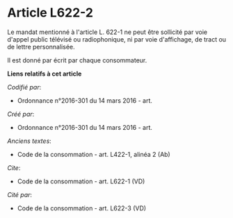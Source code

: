 # Article L622-2

Le mandat mentionné à l'article L. 622-1 ne peut être sollicité par voie d'appel public télévisé ou radiophonique, ni par
voie d'affichage, de tract ou de lettre personnalisée. 

Il est donné par écrit par chaque consommateur.

**Liens relatifs à cet article**

_Codifié par_:

  - Ordonnance n°2016-301 du 14 mars 2016 - art.

_Créé par_:

  - Ordonnance n°2016-301 du 14 mars 2016 - art.

_Anciens textes_:

  - Code de la consommation - art. L422-1, alinéa 2 (Ab)

_Cite_:

  - Code de la consommation - art. L622-1 (VD)

_Cité par_:

  - Code de la consommation - art. L622-3 (VD)
